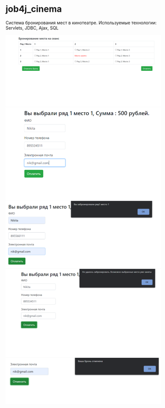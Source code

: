 # job4j_cinema
Система бронирования мест в кинотеатре.
Используемые технологии: Servlets, JDBC, Ajax, SQL

![Screenshot](images/1.PNG)
![Screenshot](images/2.PNG)
![Screenshot](images/3.PNG)
![Screenshot](images/4.PNG)
![Screenshot](images/5.PNG)
